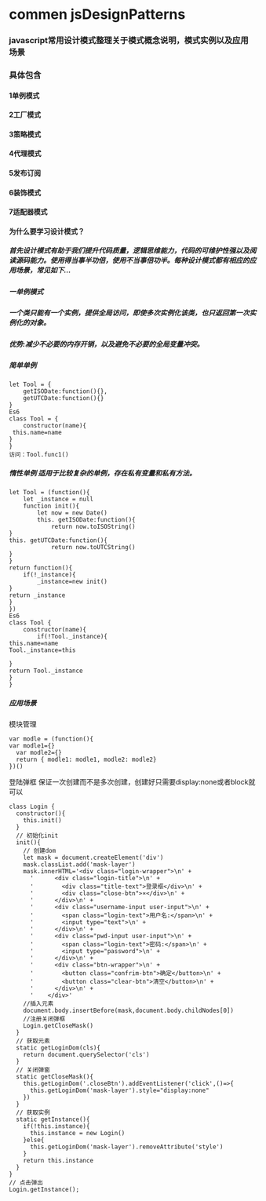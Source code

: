 # commen jsDesignPatterns
### javascript常用设计模式整理关于模式概念说明，模式实例以及应用场景
### 具体包含
#### 1单例模式
#### 2工厂模式
#### 3策略模式
#### 4代理模式
#### 5发布订阅
#### 6装饰模式
#### 7适配器模式
#### 为什么要学习设计模式？
##### 首先设计模式有助于我们提升代码质量，逻辑思维能力，代码的可维护性强以及阅读源码能力。使用得当事半功倍，使用不当事倍功半。每种设计模式都有相应的应用场景，常见如下…
##### 一单例模式
##### 一个类只能有一个实例，提供全局访问，即使多次实例化该类，也只返回第一次实例化的对象。
##### 优势:减少不必要的内存开销，以及避免不必要的全局变量冲突。
##### 简单单例
```
let Tool = {
	getISODate:function(){},
	getUTCDate:function(){}
} 
Es6
class Tool = {
	constructor(name){
 this.name=name
}
}
访问：Tool.func1()

```
##### 惰性单例 适用于比较复杂的单例，存在私有变量和私有方法。
```
let Tool = (function(){
	let _instance = null
	function init(){
		let now = new Date()
		this. getISODate:function(){
			return now.toISOString()
}
this. getUTCDate:function(){
			return now.toUTCString()
}
}
return function(){
	if(!_instance){
		_instance=new init()
}
return _instance
}
})
Es6
class Tool {
	constructor(name){
		if(!Tool._instance){
this.name=name
Tool._instance=this

}
return Tool._instance
}
} 
```
##### 应用场景
模块管理
```
var modle = (function(){
var modle1={}
  var modle2={}
  return { modle1: modle1, modle2: modle2}	
})()

```
登陆弹框
保证一次创建而不是多次创建，创建好只需要display:none或者block就可以
```
class Login {
  constructor(){
    this.init()
  }
  // 初始化init
  init(){
    // 创建dom
    let mask = document.createElement('div')
    mask.classList.add('mask-layer')
    mask.innerHTML='<div class="login-wrapper">\n' +
      '      <div class="login-title">\n' +
      '        <div class="title-text">登录框</div>\n' +
      '        <div class="close-btn">×</div>\n' +
      '      </div>\n' +
      '      <div class="username-input user-input">\n' +
      '        <span class="login-text">用户名:</span>\n' +
      '        <input type="text">\n' +
      '      </div>\n' +
      '      <div class="pwd-input user-input">\n' +
      '        <span class="login-text">密码:</span>\n' +
      '        <input type="password">\n' +
      '      </div>\n' +
      '      <div class="btn-wrapper">\n' +
      '        <button class="confrim-btn">确定</button>\n' +
      '        <button class="clear-btn">清空</button>\n' +
      '      </div>\n' +
      '    </div>'
    //插入元素
    document.body.insertBefore(mask,document.body.childNodes[0])
    //注册关闭弹框
    Login.getCloseMask()
  }
  // 获取元素
  static getLoginDom(cls){
    return document.querySelector('cls')
  }
  // 关闭弹窗
  static getCloseMask(){
    this.getLoginDom('.closeBtn').addEventListener('click',()=>{
      this.getLoginDom('mask-layer').style="display:none"
    })
  }
  // 获取实例
  static getInstance(){
    if(!this.instance){
      this.instance = new Login()
    }else{
      this.getLoginDom('mask-layer').removeAttribute('style')
    }
    return this.instance
  }
}
// 点击弹出
Login.getInstance();

```


